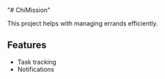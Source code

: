 "# ChiMission" 

This project helps with managing errands efficiently. 

## Features
- Task tracking
- Notifications